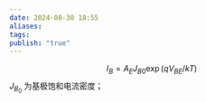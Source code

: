 ```yaml
---
date: 2024-08-30 18:55
aliases: 
tags: 
publish: "true"
---
```

$$
I_{B}=A_{E}J_{B0}\exp(qV_{BE}/kT)
$$
$J_{B_{0}}$ 为基极饱和电流密度；